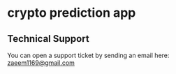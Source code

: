 # crypto prediction app
<h2>
    Technical Support
</h2>
<p>
    You can open a support ticket by sending an email here: <a href="mailto:zaeem1169@gmail.com" title="Open Support Ticket">
        zaeem1169@gmail.com
    </a>
</p>
